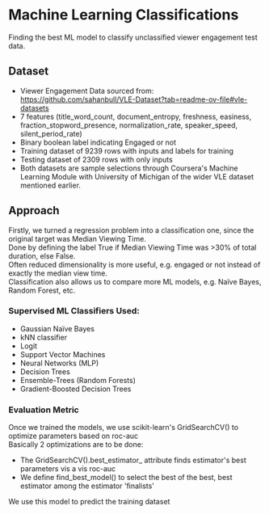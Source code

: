 # Machine Learning Classifications
Finding the best ML model to classify unclassified viewer engagement test data.  

## Dataset
- Viewer Engagement Data sourced from:  
https://github.com/sahanbull/VLE-Dataset?tab=readme-ov-file#vle-datasets
- 7 features (title_word_count, document_entropy, freshness, easiness, fraction_stopword_presence, normalization_rate, speaker_speed, silent_period_rate)
- Binary boolean label indicating Engaged or not 
- Training dataset of 9239 rows with inputs and labels for training 
- Testing dataset of 2309 rows with only inputs 
- Both datasets are sample selections through Coursera's Machine Learning Module with University of Michigan of the wider VLE dataset mentioned earlier.

## Approach
Firstly, we turned a regression problem into a classification one, since the original target was Median Viewing Time.  
Done by defining the label True if Median Viewing Time was >30% of total duration, else False.  
Often reduced dimensionality is more useful, e.g. engaged or not instead of exactly the median view time.  
Classification also allows us to compare more ML models, e.g. Naïve Bayes, Random Forest, etc.   

### Supervised ML Classifiers Used:
- Gaussian Naïve Bayes
- kNN classifier
- Logit
- Support Vector Machines 
- Neural Networks (MLP)
- Decision Trees
- Ensemble-Trees (Random Forests)
- Gradient-Boosted Decision Trees

### Evaluation Metric
Once we trained the models, we use scikit-learn's GridSearchCV() to optimize parameters based on roc-auc  
Basically 2 optimizations are to be done:  
- The GridSearchCV().best_estimator_ attribute finds estimator's best parameters vis a vis roc-auc
- We define find_best_model() to select the best of the best, best estimator among the estimator 'finalists'

We use this model to predict the training dataset 
